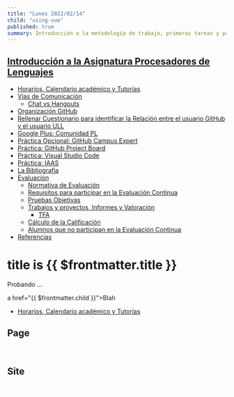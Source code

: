 ```yaml
---
title: "Lunes 2022/02/14"
child: "using-vue"
published: true
summary: Introducción a la metodología de trabajo, primeras tareas y prácticas, bibliografía, sistema de evaluación, TFA, etc.
---
```



## [Introducción a la Asignatura Procesadores de Lenguajes](/temas/introduccion-a-pl/)


*   [Horarios, Calendario académico y Tutorías](/temas/introduccion-a-pl/guia-docente.html#horarios-calendario-académico-y-tutorías)
*   [Vías de Comunicación](/temas/introduccion-a-pl/guia-docente.html#vías-de-comunicación)
    *   [Chat vs Hangouts](/temas/introduccion-a-pl/guia-docente.html#chat-vs-hangouts)
*   [Organización GitHub](/temas/introduccion-a-pl/guia-docente.html#organización-github)
*   [Rellenar Cuestionario para identificar la Relación entre el usuario GitHub y el usuario ULL](/temas/introduccion-a-pl/guia-docente.html#rellenar-cuestionario-para-identificar-la-relación-entre-el-usuario-github-y-el-usuario-ull)
*   [Google Plus: Comunidad PL](/temas/introduccion-a-pl/guia-docente.html#google-plus-comunidad-pl)
*   [Práctica Opcional: GitHub Campus Expert](/temas/introduccion-a-pl/guia-docente.html#práctica-opcional-github-campus-expert)
*   [Práctica: GitHub Project Board](/temas/introduccion-a-pl/guia-docente.html#práctica-github-project-board)
*   [Práctica: Visual Studio Code](/temas/introduccion-a-pl/guia-docente.html#práctica-visual-studio-code)
*   [Práctica: IAAS](/temas/introduccion-a-pl/guia-docente.html#práctica-iaas)
*   [La Bibliografía](/temas/introduccion-a-pl/guia-docente.html#la-bibliografía)
*   [Evaluación](/temas/introduccion-a-pl/guia-docente.html#evaluación)
    *   [Normativa de Evaluación](/temas/introduccion-a-pl/guia-docente.html#normativa-de-evaluación)
    *   [Requisitos para participar en la Evaluación Continua](/temas/introduccion-a-pl/guia-docente.html#requisitos-para-participar-en-la-evaluación-continua)
    *   [Pruebas Objetivas](/temas/introduccion-a-pl/guia-docente.html#pruebas-objetivas)
    *   [Trabajos y proyectos, Informes y Valoración](/temas/introduccion-a-pl/guia-docente.html#trabajos-y-proyectos-informes-y-valoración)
        *   [TFA](/temas/introduccion-a-pl/guia-docente.html#tfa)
    *   [Cálculo de la Calificación](/temas/introduccion-a-pl/guia-docente.html#cálculo-de-la-calificación)
    *   [Alumnos que no participan en la Evaluación Continua](/temas/introduccion-a-pl/guia-docente.html#alumnos-que-no-participan-en-la-evaluación-continua)
*   [Referencias](/temas/introduccion-a-pl/guia-docente.html#referencias)

# title is {{ $frontmatter.title }}

Probando ...

a href="{{ $frontmatter.child }}">Blah</a>


* [Horarios, Calendario académico y Tutorías](using-vue)
  
## Page

<pre style="color: white">
{{ $page }}
</pre>

## Site

<pre style="color: white">
{{ $site }}
</pre>



